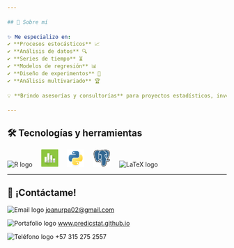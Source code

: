 ```yaml
---

## 🧠 Sobre mí  

✨ Me especializo en:  
✔ **Procesos estocásticos** 📈  
✔ **Análisis de datos** 🔍  
✔ **Series de tiempo** ⏳  
✔ **Modelos de regresión** 📊  
✔ **Diseño de experimentos** 🧪  
✔ **Análisis multivariado** 🏆  

💡 **Brindo asesorías y consultorías** para proyectos estadísticos, investigaciones y aplicaciones de modelado avanzado.

---
```


## 🛠️ Tecnologías y herramientas  

<div align="left">
  <img src="https://www.r-project.org/Rlogo.png" height="40" alt="R logo" />
  <img width="12" />
  <img src="https://github.com/PredicStat/PredicStat/blob/main/Minitab.png?raw=true" height="40" alt="Minitab logo" />
  <img width="12" />
  <img src="https://raw.githubusercontent.com/devicons/devicon/master/icons/python/python-original.svg" height="40" alt="Python logo" />
  <img width="12" />
  <img src="https://raw.githubusercontent.com/devicons/devicon/master/icons/postgresql/postgresql-original.svg" height="40" alt="PostgreSQL logo" />
  <img width="12" />
  <img src="https://upload.wikimedia.org/wikipedia/commons/9/92/LaTeX_logo.svg" height="40" alt="LaTeX logo" />
</div>

---

## 📩 ¡Contáctame!  

<p align="left">
  <img src="https://cdn-icons-png.flaticon.com/512/732/732200.png" height="30" alt="Email logo" />
  <strong></strong>  
  <a href="mailto:TuCorreo@example.com">joanurpa02@gmail.com</a>
</p>

<p align="left">
  <img src="https://cdn-icons-png.flaticon.com/512/888/888848.png" height="30" alt="Portafolio logo" />
  <strong></strong>  
  <a href="https://www.predicstat.com">www.predicstat.github.io</a>
</p>

<p align="left">
  <img src="https://cdn-icons-png.flaticon.com/512/724/724664.png" height="30" alt="Teléfono logo" />
  <strong></strong>  
  +57 315 275 2557
</p>



